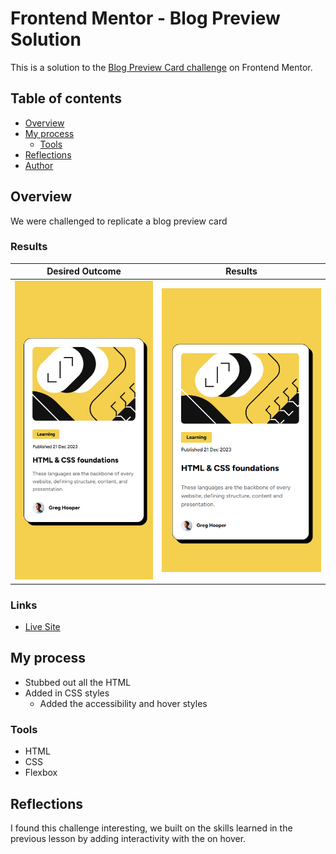 # Frontend Mentor - Blog Preview Solution

This is a solution to the [Blog Preview Card challenge](https://www.frontendmentor.io/challenges/blog-preview-card-ckPaj01IcS) on Frontend Mentor. 

## Table of contents

- [Overview](#overview)
- [My process](#my-process)
  - [Tools](#built-with)
- [Reflections](#reflections)  
- [Author](#author)


## Overview
We were challenged to replicate a blog preview card
### Results

|Desired Outcome | Results|
|----------------|--------|
|![](./design/mobile-design.jpg) | ![](./assets/images/solution.png)|



### Links
- [Live Site](https://taylor-mcneil.github.io/FrontendMentorSolutions/blog-preview-card/)

## My process
- Stubbed out all the HTML
- Added in CSS styles
    - Added the accessibility and hover styles

### Tools

- HTML
- CSS 
- Flexbox

## Reflections
I found this challenge interesting, we built on the skills learned in the previous lesson by adding interactivity with the on hover.

